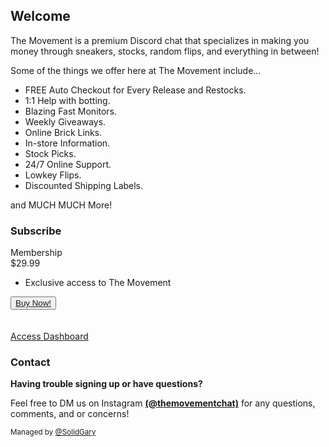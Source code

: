 ## Welcome

The Movement is a premium Discord chat that specializes in making you money through sneakers, stocks, random flips, and everything in between!  

Some of the things we offer here at The Movement include...
- FREE Auto Checkout for Every Release and Restocks.
- 1:1 Help with botting.
- Blazing Fast Monitors.
- Weekly Giveaways.
- Online Brick Links.
- In-store Information.
- Stock Picks.
- 24/7 Online Support.
- Lowkey Flips.
- Discounted Shipping Labels.

and MUCH MUCH More!


### Subscribe

<div class="promo scale">
  <div class="deal">
    <span>Membership</span>
  </div>
  <span class="price">$29.99</span>
  <ul class="features">
    <li>Exclusive access to The Movement</li> 
  </ul>
  <button><a href="https://dash.themovementchat.com/purchase">Buy Now!</a></button>
</div>
<br>
<br>
<a href="https://dash.themovementchat.com/">Access Dashboard</a>


<br>

### Contact

**Having trouble signing up or have questions?**

Feel free to DM us on Instagram **[(@themovementchat)](https://www.instagram.com/themovementchat/)** for any questions, comments, and or concerns!


<p><small>Managed by <a href="https://twitter.com/SolidGary">@SolidGary</a></small></p>

